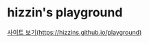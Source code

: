 

# hizzin's playground

[사이트 보기(https://hizzins.github.io/playground)](https://hizzins.github.io/playground)

